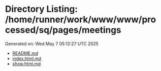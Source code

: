 # Directory Listing: /home/runner/work/www/www/processed/sq/pages/meetings
Generated on: Wed May  7 05:12:27 UTC 2025

- [README.md](README.md)
- [index.html.md](index.html.md)
- [show.html.md](show.html.md)

